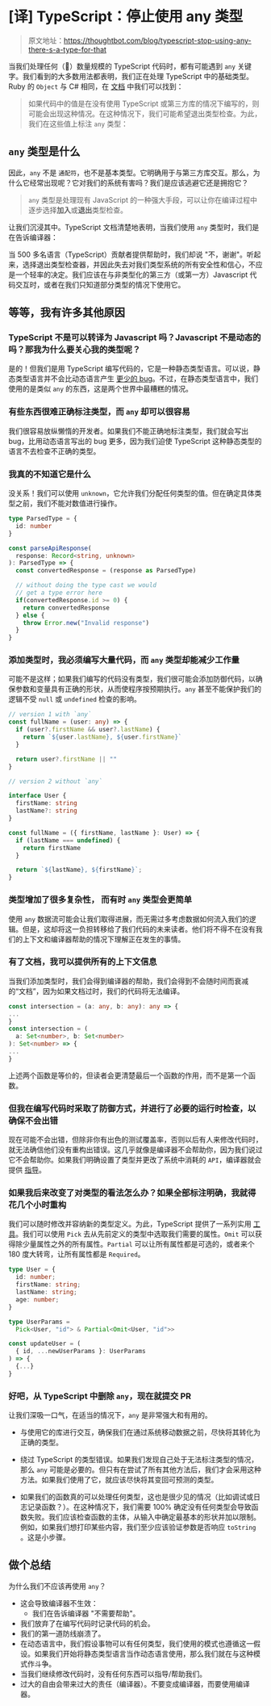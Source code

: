 # [译] TypeScript：停止使用 any 类型

> 原文地址：https://thoughtbot.com/blog/typescript-stop-using-any-there-s-a-type-for-that

当我们处理任何（😬）数量规模的 TypeScript 代码时，都有可能遇到 `any` 关键字。我们看到的大多数用法都表明，我们正在处理 TypeScript 中的基础类型。Ruby 的 `Object` 与 C# 相同，在 [文档](https://www.typescriptlang.org/docs/handbook/basic-types.html#any) 中我们可以找到：

> 如果代码中的值是在没有使用 TypeScript 或第三方库的情况下编写的，则可能会出现这种情况。在这种情况下，我们可能希望退出类型检查。为此，我们在这些值上标注 `any` 类型：

## `any` 类型是什么

因此，`any` 不是 `通配符`，也不是基本类型。它明确用于与第三方库交互。那么，为什么它经常出现呢？它对我们的系统有害吗？我们是应该逃避它还是拥抱它？

> `any` 类型是处理现有 JavaScript 的一种强大手段，可以让你在编译过程中逐步选择**加入**或**退出**类型检查。

让我们沉浸其中。TypeScript 文档清楚地表明，当我们使用 `any` 类型时，我们是在告诉编译器：

当 500 多名语言（TypeScript）贡献者提供帮助时，我们却说 "不，谢谢"。听起来，选择退出类型检查器，并因此失去对我们类型系统的所有安全性和信心，不应是一个轻率的决定。我们应该在与非类型化的第三方（或第一方）Javascript 代码交互时，或者在我们只知道部分类型的情况下使用它。

## 等等，我有许多其他原因

### TypeScript 不是可以转译为 Javascript 吗？Javascript 不是动态的吗？那我为什么要关心我的类型呢？

是的！但我们是用 TypeScript 编写代码的，它是一种静态类型语言。可以说，静态类型语言并不会比动态语言产生 [更少的 bug](https://martinfowler.com/bliki/DynamicTyping.html)。不过，在静态类型语言中，我们使用的是类似 `any` 的东西，这是两个世界中最糟糕的情况。

### 有些东西很难正确标注类型，而 `any` 却可以很容易

我们很容易放纵懒惰的开发者。如果我们不能正确地标注类型，我们就会写出 bug，比用动态语言写出的 bug 更多，因为我们迫使 TypeScript 这种静态类型的语言不去检查不正确的类型。

### 我真的不知道它是什么

没关系！我们可以使用 `unknown`，它允许我们分配任何类型的值。但在确定具体类型之前，我们不能对数值进行操作。

```ts
type ParsedType = {
  id: number
}

const parseApiResponse(
  response: Record<string, unknown>
): ParsedType => {
  const convertedResponse = (response as ParsedType)

  // without doing the type cast we would
  // get a type error here
  if(convertedResponse.id >= 0) {
    return convertedResponse
  } else {
    throw Error.new("Invalid response")
  }
}
```

### 添加类型时，我必须编写大量代码，而 `any` 类型却能减少工作量

可能不是这样；如果我们编写的代码没有类型，我们很可能会添加防御代码，以确保参数和变量具有正确的形状，从而使程序按预期执行。`any` 甚至不能保护我们的逻辑不受 `null` 或 `undefined` 检查的影响。

```typescript
// version 1 with `any`
const fullName = (user: any) => {
  if (user?.firstName && user?.lastName) {
    return `${user.lastName}, ${user.firstName}`
  }

  return user?.firstName || ""
}

// version 2 without `any`

interface User {
  firstName: string
  lastName?: string
}

const fullName = ({ firstName, lastName }: User) => {
  if (lastName === undefined) {
    return firstName
  }

  return `${lastName}, ${firstName}`;
}
```

### 类型增加了很多复杂性， 而有时 `any` 类型会更简单

使用 `any` 数据流可能会让我们取得进展，而无需过多考虑数据如何流入我们的逻辑。但是，这却将这一负担转移给了我们代码的未来读者。他们将不得不在没有我们的上下文和编译器帮助的情况下理解正在发生的事情。

### 有了文档，我可以提供所有的上下文信息

当我们添加类型时，我们会得到编译器的帮助，我们会得到不会随时间而衰减的“文档”，因为如果文档过时，我们的代码将无法编译。

```ts 
const intersection = (a: any, b: any): any => {
...
}
const intersection = (
  a: Set<number>, b: Set<number>
): Set<number> => {
...
}
```

上述两个函数是等价的，但读者会更清楚最后一个函数的作用，而不是第一个函数。

### 但我在编写代码时采取了防御方式，并进行了必要的运行时检查，以确保不会出错

现在可能不会出错，但除非你有出色的测试覆盖率，否则以后有人来修改代码时，就无法确信他们没有重构出错误。这几乎就像是编译器不会帮助你，因为我们说过它不会帮助你。如果我们明确设置了类型并更改了系统中消耗的 `API`，编译器就会提供 [指导](https://thoughtbot.com/blog/going-through-changes-with-typescript)。

### 如果我后来改变了对类型的看法怎么办？如果全部标注明确，我就得花几个小时重构

我们可以随时修改并容纳新的类型定义。为此，TypeScript 提供了一系列实用 [工具](https://www.typescriptlang.org/docs/handbook/utility-types.html)。我们可以使用 `Pick` 去从先前定义的类型中选取我们需要的属性。`Omit` 可以获得除少量属性之外的所有属性。`Partial` 可以让所有属性都是可选的，或者来个 180 度大转弯，让所有属性都是 `Required`。

```ts
type User = {
  id: number;
  firstName: string;
  lastName: string;
  age: number;
}

type UserParams =
  Pick<User, "id"> & Partial<Omit<User, "id">>

const updateUser = (
  { id, ...newUserParams }: UserParams
) => {
  {...}
}
```

### 好吧，从 TypeScript 中删除 `any`，现在就提交 PR

让我们深吸一口气，在适当的情况下，`any` 是非常强大和有用的。

- 与使用它的库进行交互，确保我们在通过系统移动数据之前，尽快将其转化为正确的类型。

- 绕过 TypeScript 的类型错误。如果我们发现自己处于无法标注类型的情况，那么 `any` 可能是必要的。但只有在尝试了所有其他方法后，我们才会采用这种方法。如果我们使用了它，就应该尽快将其变回可预测的类型。

- 如果我们的函数真的可以处理任何类型，这也是很少见的情况（比如调试或日志记录函数？）。在这种情况下，我们需要 100% 确定没有任何类型会导致函数失败。我们应该检查函数的主体，从输入中确定最基本的形状并加以限制。例如，如果我们想打印某些内容，我们至少应该验证参数是否响应 `toString` 。这是小步骤。



## 做个总结

为什么我们不应该再使用 `any`？

- 这会导致编译器不生效：
  - 我们在告诉编译器 "不需要帮助"。
- 我们放弃了在编写代码时记录代码的机会。
- 我们的第一道防线崩溃了。
- 在动态语言中，我们假设事物可以有任何类型，我们使用的模式也遵循这一假设。如果我们开始将静态类型语言当作动态语言使用，那么我们就在与这种模式作斗争。
- 当我们继续修改代码时，没有任何东西可以指导/帮助我们。
- 过大的自由会带来过大的责任（编译器）。不要变成编译器，而要使用编译器。



